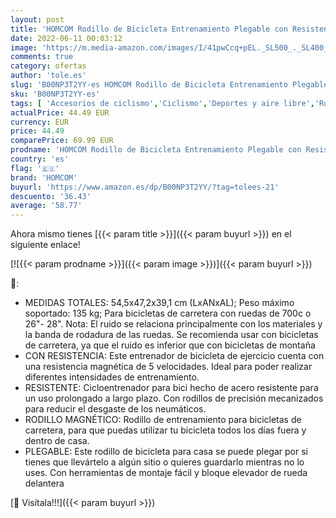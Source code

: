 ```yaml
---
layout: post
title: 'HOMCOM Rodillo de Bicicleta Entrenamiento Plegable con Resistencia Magnética Ajustable de 5 Niveles para Ruedas de 700C o 26-28 Pulgadas para Interior 54 5x47 2x39 1 cm Plata'
date: 2022-06-11 00:03:12
image: 'https://m.media-amazon.com/images/I/41pwCcq+pEL._SL500_._SL400_.jpg'
comments: true
category: ofertas
author: 'tole.es'
slug: 'B00NP3T2YY-es HOMCOM Rodillo de Bicicleta Entrenamiento Plegable con...'
sku: 'B00NP3T2YY-es'
tags: [ 'Accesorios de ciclismo','Ciclismo','Deportes y aire libre','Rodillos para bicicletas','Ropa y equipo para deportes','bicicleta','homcom','🇪🇸', ]
actualPrice: 44.49 EUR
currency: EUR
price: 44.49
comparePrice: 69.99 EUR
prodname: 'HOMCOM Rodillo de Bicicleta Entrenamiento Plegable con Resistencia Magnética Ajustable de 5 Niveles para Ruedas de 700C o 26-28 Pulgadas para Interior 54 5x47 2x39 1 cm Plata'
country: 'es'
flag: '🇪🇸'
brand: 'HOMCOM'
buyurl: 'https://www.amazon.es/dp/B00NP3T2YY/?tag=tolees-21'
descuento: '36.43'
average: '58.77'
---
```


Ahora mismo tienes [{{< param title >}}]({{< param buyurl >}}) en el siguiente enlace!

[![{{< param prodname >}}]({{< param image >}})]({{< param buyurl >}})

🔎:

- MEDIDAS TOTALES: 54,5x47,2x39,1 cm (LxANxAL); Peso máximo soportado: 135 kg; Para bicicletas de carretera con ruedas de 700c o 26"- 28". Nota: El ruido se relaciona principalmente con los materiales y la banda de rodadura de las ruedas. Se recomienda usar con bicicletas de carretera, ya que el ruido es inferior que con bicicletas de montaña
- CON RESISTENCIA: Este entrenador de bicicleta de ejercicio cuenta con una resistencia magnética de 5 velocidades. Ideal para poder realizar diferentes intensidades de entrenamiento.
- RESISTENTE: Cicloentrenador para bici hecho de acero resistente para un uso prolongado a largo plazo. Con rodillos de precisión mecanizados para reducir el desgaste de los neumáticos.
- RODILLO MAGNÉTICO: Rodillo de entrenamiento para bicicletas de carretera, para que puedas utilizar tu bicicleta todos los días fuera y dentro de casa.
- PLEGABLE: Este rodillo de bicicleta para casa se puede plegar por si tienes que llevártelo a algún sitio o quieres guardarlo mientras no lo uses. Con herramientas de montaje fácil y bloque elevador de rueda delantera

[🛒 Visítala!!!]({{< param buyurl >}})
